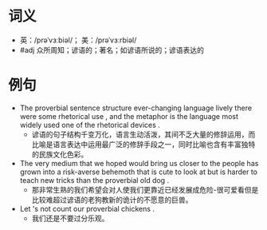 # 词义
- 英：/prəˈvɜːbiəl/； 美：/prəˈvɜːrbiəl/
- #adj 众所周知；谚语的；著名；如谚语所说的；谚语表达的
# 例句
- The proverbial sentence structure ever-changing language lively there were some rhetorical use , and the metaphor is the language most widely used one of the rhetorical devices .
	- 谚语的句子结构千变万化，语言生动活泼，其间不乏大量的修辞运用，而比喻是语言表达中运用最广泛的修辞手段之一，同时比喻也含有丰富独特的民族文化色彩。
- The very medium that we hoped would bring us closer to the people has grown into a risk-averse behemoth that is cute to look at but is harder to teach new tricks than the proverbial old dog .
	- 那非常生熟的我们希望会对人使我们更靠近已经发展成危险-很可爱看但是比较难超过谚语的老狗教新的诡计的不愿意的巨兽。
- Let 's not count our proverbial chickens .
	- 我们还是不要过分乐观。
